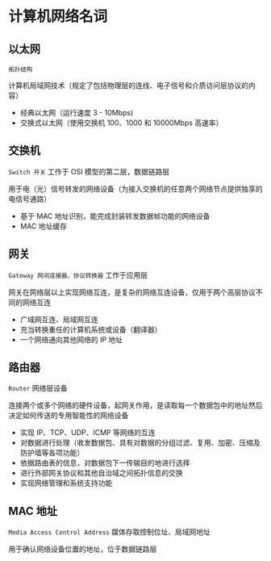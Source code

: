 # 计算机网络名词

## 以太网

`拓扑结构`

计算机局域网技术（规定了包括物理层的连线、电子信号和介质访问层协议的内容）

- 经典以太网（运行速度 3 - 10Mbps)
- 交换式以太网（使用交换机 100、1000 和 10000Mbps 高速率）

## 交换机

`Switch 开关` 工作于 OSI 模型的第二层，数据链路层

用于电（光）信号转发的网络设备（为接入交换机的任意两个网络节点提供独享的电信号通路）

- 基于 MAC 地址识别，能完成封装转发数据帧功能的网络设备
- MAC 地址缓存

## 网关

`Gateway 网间连接器、协议转换器` 工作于应用层

网关在网络层以上实现网络互连，是复杂的网络互连设备，仅用于两个高层协议不同的网络互连

- 广域网互连、局域网互连
- 充当转换重任的计算机系统或设备（翻译器）
- 一个网络通向其他网络的 IP 地址

## 路由器

`Router` 网络层设备

连接两个或多个网络的硬件设备，起网关作用，是读取每一个数据包中的地址然后决定如何传送的专用智能性的网络设备

- 实现 IP、TCP、UDP、ICMP 等网络的互连
- 对数据进行处理（收发数据包、具有对数据的分组过滤、复用、加密、压缩及防护墙等各项功能）
- 依据路由表的信息，对数据包下一传输目的地进行选择
- 进行外部网关协议和其他自治域之间拓扑信息的交换
- 实现网络管理和系统支持功能

## MAC 地址

`Media Access Control Address` 媒体存取控制位址、局域网地址

用于确认网络设备位置的地址，位于数据链路层
